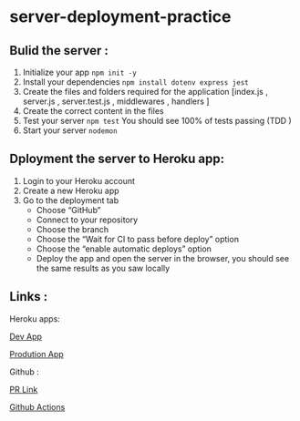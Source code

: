 # server-deployment-practice

## **Bulid the server :**
1. Initialize your app ` npm init -y `
2. Install your dependencies  `npm install dotenv express jest`
3. Create the files and folders required for the application [index.js , server.js , server.test.js , middlewares , handlers ]
4. Create the correct content in the files
5. Test your server  `npm test`
You should see 100% of tests passing (TDD )
6. Start your server `nodemon`

## **Dployment the server to Heroku app:**

1. Login to your Heroku account
2. Create a new Heroku app
3. Go to the deployment tab
    - Choose “GitHub”
    - Connect to your repository
    - Choose the  branch
    - Choose the “Wait for CI to pass before deploy” option
    - Choose the “enable automatic deploys” option
    - Deploy the app and open the server in the browser, you should see the same results as you saw locally

## **Links :**
Heroku apps:

[Dev App](https://esraa-server-deploy-dev.herokuapp.com/)

[Prodution App](https://esraa-server-deploy-prod.herokuapp.com/)


Github :

[PR Link](https://github.com/EsraaBanat/server-deployment-practice/pull/3)

[Github Actions](https://github.com/EsraaBanat/server-deployment-practice/actions)

